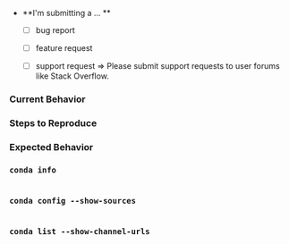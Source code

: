<!--
Hi!

This is an issue tracker for conda -- the package manager.  File feature requests
for conda here, as well as bug reports about something conda has messed up.

If your issue is a bug report or feature request for:
  * a specific conda package from Anaconda:
      ==> file at https://github.com/ContinuumIO/anaconda-issues
  * a specific conda package from conda-forge:
      ==> file at the corresponding feedstock under https://github.com/conda-forge
  * anaconda.org:
      ==> file at https://github.com/Anaconda-Platform/support
  * repo.continuum.io:
      ==> file at https://github.com/ContinuumIO/anaconda-issues
  * commands under 'conda build':
      ==> file at https://github.com/conda/conda-build
  * commands under 'conda env':
      ==> please file it here!
  * all other conda commands that start with 'conda':
      ==> please file it here!

-->

* **I'm submitting a ... **
  - [ ] bug report
  - [ ] feature request
  - [ ] support request => Please submit support requests to user forums like Stack Overflow.


### Current Behavior
<!-- What actually happens? -->


### Steps to Reproduce
<!-- If the current behavior is a bug, please provide specific, minimal steps to independently reproduce. -->


### Expected Behavior
<!-- What do you think should happen? -->


### `conda info`
<!-- between the ticks below, paste the output of 'conda info' -->
```

```


### `conda config --show-sources`
<!-- between the ticks below, paste the output of 'conda config --show-sources' -->
```

```


### `conda list --show-channel-urls`
<!-- between the ticks below, paste the output of 'conda list --show-channel-urls' -->
```

```
